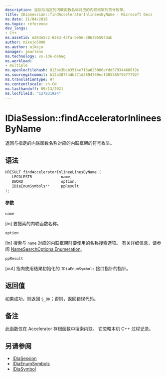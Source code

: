 ```yaml
---
description: 返回与指定的内联函数名称对应的内联框架的符号枚举。
title: IDiaSession::findAcceleratorInlineesByName | Microsoft Docs
ms.date: 11/04/2016
ms.topic: reference
dev_langs:
- C++
ms.assetid: e203e5c2-6563-43fa-be56-3063955043ab
author: mikejo5000
ms.author: mikejo
manager: jmartens
ms.technology: vs-ide-debug
ms.workload:
- multiple
ms.openlocfilehash: 813be3beb3514e716a025086efdd579344686f2e
ms.sourcegitcommit: b12a38744db371d2894769ecf305585f9577792f
ms.translationtype: HT
ms.contentlocale: zh-CN
ms.lasthandoff: 09/13/2021
ms.locfileid: "127831924"
---
```

# <a name="idiasessionfindacceleratorinlineesbyname"></a>IDiaSession::findAcceleratorInlineesByName
返回与指定的内联函数名称对应的内联框架的符号枚举。

## <a name="syntax"></a>语法

```C++
HRESULT findAcceleratorInlineeLinesByName ( 
   LPCOLESTR             name,
   DWORD                 option,
   IDiaEnumSymbols**     ppResult
);
```

#### <a name="parameters"></a>参数
 `name`

[in] 要搜索的内联函数名称。

 `option`

[in] 搜索与 `name` 对应的内联框架时要使用的名称搜索选项。 有关详细信息，请参阅 [NameSearchOptions Enumeration](../../debugger/debug-interface-access/namesearchoptions.md)。

 `ppResult`

[out] 指向使用结果初始化的 `IDiaEnumSymbols` 接口指针的指针。

## <a name="return-value"></a>返回值
 如果成功，则返回 `S_OK`；否则，返回错误代码。

## <a name="remarks"></a>备注
 此函数仅在 Accelerator 存根函数中搜索内联。 它忽略本机 C++ 过程记录。

## <a name="see-also"></a>另请参阅
- [IDiaSession](../../debugger/debug-interface-access/idiasession.md)
- [IDiaEnumSymbols](../../debugger/debug-interface-access/idiaenumsymbols.md)
- [IDiaSymbol](../../debugger/debug-interface-access/idiasymbol.md)
